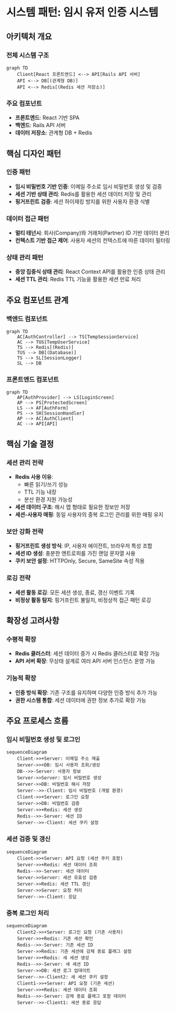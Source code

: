 # 시스템 패턴: 임시 유저 인증 시스템

## 아키텍처 개요

### 전체 시스템 구조
```mermaid
graph TD
    Client[React 프론트엔드] <--> API[Rails API 서버]
    API <--> DB[(관계형 DB)]
    API <--> Redis[(Redis 세션 저장소)]
```

### 주요 컴포넌트
- **프론트엔드**: React 기반 SPA
- **백엔드**: Rails API 서버
- **데이터 저장소**: 관계형 DB + Redis

## 핵심 디자인 패턴

### 인증 패턴
- **임시 비밀번호 기반 인증**: 이메일 주소로 임시 비밀번호 생성 및 검증
- **세션 기반 상태 관리**: Redis를 활용한 세션 데이터 저장 및 관리
- **핑거프린트 검증**: 세션 하이재킹 방지를 위한 사용자 환경 식별

### 데이터 접근 패턴
- **멀티 테넌시**: 회사(Company)와 거래처(Partner) ID 기반 데이터 분리
- **컨텍스트 기반 접근 제어**: 사용자 세션의 컨텍스트에 따른 데이터 필터링

### 상태 관리 패턴
- **중앙 집중식 상태 관리**: React Context API를 활용한 인증 상태 관리
- **세션 TTL 관리**: Redis TTL 기능을 활용한 세션 만료 처리

## 주요 컴포넌트 관계

### 백엔드 컴포넌트
```mermaid
graph TD
    AC[AuthController] --> TS[TempSessionService]
    AC --> TUS[TempUserService]
    TS --> Redis[(Redis)]
    TUS --> DB[(Database)]
    TS --> SL[SessionLogger]
    SL --> DB
```

### 프론트엔드 컴포넌트
```mermaid
graph TD
    AP[AuthProvider] --> LS[LoginScreen]
    AP --> PS[ProtectedScreen]
    LS --> AF[AuthForm]
    PS --> SH[SessionHandler]
    AP --> AC[AuthClient]
    AC --> API[API]
```

## 핵심 기술 결정

### 세션 관리 전략
- **Redis 사용 이유**:
  - 빠른 읽기/쓰기 성능
  - TTL 기능 내장
  - 분산 환경 지원 가능성
- **세션 데이터 구조**: 해시 맵 형태로 필요한 정보만 저장
- **세션-사용자 매핑**: 동일 사용자의 중복 로그인 관리를 위한 매핑 유지

### 보안 강화 전략
- **핑거프린트 생성 방식**: IP, 사용자 에이전트, 브라우저 특성 조합
- **세션 ID 생성**: 충분한 엔트로피를 가진 랜덤 문자열 사용
- **쿠키 보안 설정**: HTTPOnly, Secure, SameSite 속성 적용

### 로깅 전략
- **세션 활동 로깅**: 모든 세션 생성, 종료, 갱신 이벤트 기록
- **비정상 활동 탐지**: 핑거프린트 불일치, 비정상적 접근 패턴 로깅

## 확장성 고려사항

### 수평적 확장
- **Redis 클러스터**: 세션 데이터 증가 시 Redis 클러스터로 확장 가능
- **API 서버 확장**: 무상태 설계로 여러 API 서버 인스턴스 운영 가능

### 기능적 확장
- **인증 방식 확장**: 기존 구조를 유지하며 다양한 인증 방식 추가 가능
- **권한 시스템 통합**: 세션 데이터에 권한 정보 추가로 확장 가능

## 주요 프로세스 흐름

### 임시 비밀번호 생성 및 로그인
```mermaid
sequenceDiagram
    Client->>+Server: 이메일 주소 제출
    Server->>+DB: 임시 사용자 조회/생성
    DB-->>-Server: 사용자 정보
    Server->>Server: 임시 비밀번호 생성
    Server->>DB: 비밀번호 해시 저장
    Server-->>-Client: 임시 비밀번호 (개발 환경)
    Client->>+Server: 로그인 요청
    Server->>DB: 비밀번호 검증
    Server->>+Redis: 세션 생성
    Redis-->>-Server: 세션 ID
    Server-->>-Client: 세션 쿠키 설정
```

### 세션 검증 및 갱신
```mermaid
sequenceDiagram
    Client->>+Server: API 요청 (세션 쿠키 포함)
    Server->>+Redis: 세션 데이터 조회
    Redis-->>-Server: 세션 데이터
    Server->>Server: 세션 유효성 검증
    Server->>Redis: 세션 TTL 갱신
    Server->>Server: 요청 처리
    Server-->>-Client: 응답
```

### 중복 로그인 처리
```mermaid
sequenceDiagram
    Client2->>+Server: 로그인 요청 (기존 사용자)
    Server->>+Redis: 기존 세션 확인
    Redis-->>-Server: 기존 세션 ID
    Server->>Redis: 기존 세션에 강제 종료 플래그 설정
    Server->>+Redis: 새 세션 생성
    Redis-->>-Server: 새 세션 ID
    Server->>DB: 세션 로그 업데이트
    Server-->>-Client2: 새 세션 쿠키 설정
    Client1->>+Server: API 요청 (기존 세션)
    Server->>+Redis: 세션 데이터 조회
    Redis-->>-Server: 강제 종료 플래그 포함 데이터
    Server-->>-Client1: 세션 종료 응답
